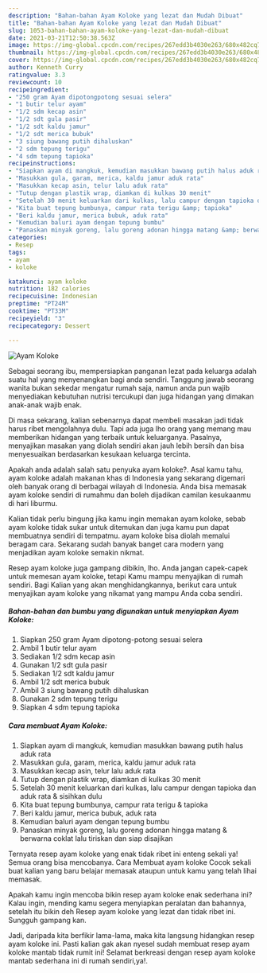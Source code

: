 ```yaml
---
description: "Bahan-bahan Ayam Koloke yang lezat dan Mudah Dibuat"
title: "Bahan-bahan Ayam Koloke yang lezat dan Mudah Dibuat"
slug: 1053-bahan-bahan-ayam-koloke-yang-lezat-dan-mudah-dibuat
date: 2021-03-21T12:50:38.563Z
image: https://img-global.cpcdn.com/recipes/267edd3b4030e263/680x482cq70/ayam-koloke-foto-resep-utama.jpg
thumbnail: https://img-global.cpcdn.com/recipes/267edd3b4030e263/680x482cq70/ayam-koloke-foto-resep-utama.jpg
cover: https://img-global.cpcdn.com/recipes/267edd3b4030e263/680x482cq70/ayam-koloke-foto-resep-utama.jpg
author: Kenneth Curry
ratingvalue: 3.3
reviewcount: 10
recipeingredient:
- "250 gram Ayam dipotongpotong sesuai selera"
- "1 butir telur ayam"
- "1/2 sdm kecap asin"
- "1/2 sdt gula pasir"
- "1/2 sdt kaldu jamur"
- "1/2 sdt merica bubuk"
- "3 siung bawang putih dihaluskan"
- "2 sdm tepung terigu"
- "4 sdm tepung tapioka"
recipeinstructions:
- "Siapkan ayam di mangkuk, kemudian masukkan bawang putih halus aduk rata"
- "Masukkan gula, garam, merica, kaldu jamur aduk rata"
- "Masukkan kecap asin, telur lalu aduk rata"
- "Tutup dengan plastik wrap, diamkan di kulkas 30 menit"
- "Setelah 30 menit keluarkan dari kulkas, lalu campur dengan tapioka dan aduk rata &amp; sisihkan dulu"
- "Kita buat tepung bumbunya, campur rata terigu &amp; tapioka"
- "Beri kaldu jamur, merica bubuk, aduk rata"
- "Kemudian baluri ayam dengan tepung bumbu"
- "Panaskan minyak goreng, lalu goreng adonan hingga matang &amp; berwarna coklat lalu tiriskan dan siap disajikan"
categories:
- Resep
tags:
- ayam
- koloke

katakunci: ayam koloke 
nutrition: 182 calories
recipecuisine: Indonesian
preptime: "PT24M"
cooktime: "PT33M"
recipeyield: "3"
recipecategory: Dessert

---
```



![Ayam Koloke](https://img-global.cpcdn.com/recipes/267edd3b4030e263/680x482cq70/ayam-koloke-foto-resep-utama.jpg)

Sebagai seorang ibu, mempersiapkan panganan lezat pada keluarga adalah suatu hal yang menyenangkan bagi anda sendiri. Tanggung jawab seorang  wanita bukan sekedar mengatur rumah saja, namun anda pun wajib menyediakan kebutuhan nutrisi tercukupi dan juga hidangan yang dimakan anak-anak wajib enak.

Di masa  sekarang, kalian sebenarnya dapat membeli masakan jadi tidak harus ribet mengolahnya dulu. Tapi ada juga lho orang yang memang mau memberikan hidangan yang terbaik untuk keluarganya. Pasalnya, menyajikan masakan yang diolah sendiri akan jauh lebih bersih dan bisa menyesuaikan berdasarkan kesukaan keluarga tercinta. 



Apakah anda adalah salah satu penyuka ayam koloke?. Asal kamu tahu, ayam koloke adalah makanan khas di Indonesia yang sekarang digemari oleh banyak orang di berbagai wilayah di Indonesia. Anda bisa memasak ayam koloke sendiri di rumahmu dan boleh dijadikan camilan kesukaanmu di hari liburmu.

Kalian tidak perlu bingung jika kamu ingin memakan ayam koloke, sebab ayam koloke tidak sukar untuk ditemukan dan juga kamu pun dapat membuatnya sendiri di tempatmu. ayam koloke bisa diolah memalui beragam cara. Sekarang sudah banyak banget cara modern yang menjadikan ayam koloke semakin nikmat.

Resep ayam koloke juga gampang dibikin, lho. Anda jangan capek-capek untuk memesan ayam koloke, tetapi Kamu mampu menyajikan di rumah sendiri. Bagi Kalian yang akan menghidangkannya, berikut cara untuk menyajikan ayam koloke yang nikamat yang mampu Anda coba sendiri.

<!--inarticleads1-->

##### Bahan-bahan dan bumbu yang digunakan untuk menyiapkan Ayam Koloke:

1. Siapkan 250 gram Ayam dipotong-potong sesuai selera
1. Ambil 1 butir telur ayam
1. Sediakan 1/2 sdm kecap asin
1. Gunakan 1/2 sdt gula pasir
1. Sediakan 1/2 sdt kaldu jamur
1. Ambil 1/2 sdt merica bubuk
1. Ambil 3 siung bawang putih dihaluskan
1. Gunakan 2 sdm tepung terigu
1. Siapkan 4 sdm tepung tapioka




<!--inarticleads2-->

##### Cara membuat Ayam Koloke:

1. Siapkan ayam di mangkuk, kemudian masukkan bawang putih halus aduk rata
1. Masukkan gula, garam, merica, kaldu jamur aduk rata
1. Masukkan kecap asin, telur lalu aduk rata
1. Tutup dengan plastik wrap, diamkan di kulkas 30 menit
1. Setelah 30 menit keluarkan dari kulkas, lalu campur dengan tapioka dan aduk rata &amp; sisihkan dulu
1. Kita buat tepung bumbunya, campur rata terigu &amp; tapioka
1. Beri kaldu jamur, merica bubuk, aduk rata
1. Kemudian baluri ayam dengan tepung bumbu
1. Panaskan minyak goreng, lalu goreng adonan hingga matang &amp; berwarna coklat lalu tiriskan dan siap disajikan




Ternyata resep ayam koloke yang enak tidak ribet ini enteng sekali ya! Semua orang bisa mencobanya. Cara Membuat ayam koloke Cocok sekali buat kalian yang baru belajar memasak ataupun untuk kamu yang telah lihai memasak.

Apakah kamu ingin mencoba bikin resep ayam koloke enak sederhana ini? Kalau ingin, mending kamu segera menyiapkan peralatan dan bahannya, setelah itu bikin deh Resep ayam koloke yang lezat dan tidak ribet ini. Sungguh gampang kan. 

Jadi, daripada kita berfikir lama-lama, maka kita langsung hidangkan resep ayam koloke ini. Pasti kalian gak akan nyesel sudah membuat resep ayam koloke mantab tidak rumit ini! Selamat berkreasi dengan resep ayam koloke mantab sederhana ini di rumah sendiri,ya!.

